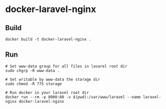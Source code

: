 # docker-laravel-nginx

## Build

    docker build -t docker-laravel-nginx .

## Run

    # Set www-data group for all files in lavarel root dir
    sudo chgrp -R www-data .

    # Set writable by www-data the storage dir
    sudo chmod -R 775 storage

    # Run docker in your laravel root dir
    docker run --rm -p 8000:80 -v $(pwd):/var/www/laravel --name laravel-nginx docker-laravel-nginx
